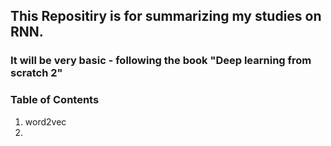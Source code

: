## This Repositiry is for summarizing my studies on RNN.
### It will be very basic - following the book "Deep learning from scratch 2"


### Table of Contents
1. word2vec
2. 